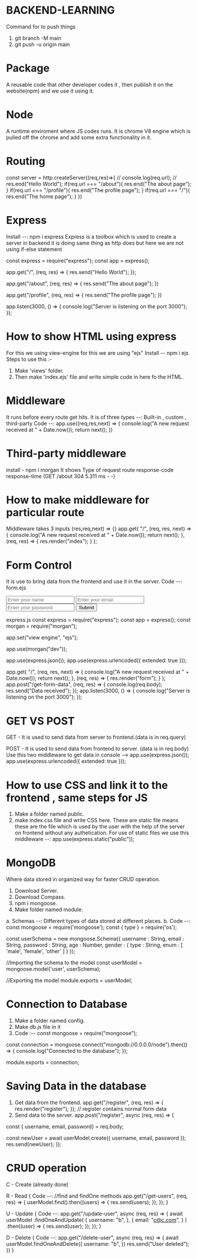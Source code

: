 # BACKEND-LEARNING
Command for to push things 
1. git branch -M main
2. git push -u origin main


# Package 
A reusable code that other developer codes it , then publish it on the website(npm) and we use it using it.

# Node 
A runtime enviroment where JS codes runs. It is chrome V8 engine which is pulled off the chrome and add some extra functionality in it.

# Routing

const server = http.createServer((req,res)=>{
    // console.log(req.url);
    // res.end("Hello World");
    if(req.url === "/about"){
        res.end("The about page");
    }
    if(req.url === "/profile"){
        res.end("The profile page");
    }
    if(req.url === "/"){
        res.end("The home page");
    }
})

# Express
Install --:  npm i express
Express is a toolbox which is used to create a server in backend it is doing same thing as http does but here we are not using if-else statement

const express = require("express");
const app = express();

app.get("/", (req, res) => {
  res.send("Hello World");
});

app.get("/about", (req, res) => {
    res.send("The about page");
})

app.get("/profile", (req, res) => {
    res.send("The profile page");
})

app.listen(3000, () => {
  console.log("Server is listening on the port 3000");
});

# How to show HTML using express
For this we using view-engine for this we are using "ejs"
Install -- npm i ejs
Steps to use this :-
1. Make 'views' folder.
2. Then make 'index.ejs' file and write simple code in here fo the HTML.

# Middleware
It runs before every route get hits.
It is of three types --: Built-in , custom , third-party
Code --:
app.use((req,res,next) => {
  console.log("A new request received at " + Date.now());
  return next();
})

# Third-party middleware
install - npm i morgan
It shows Type of request route response-code response-time (GET /about 304 5.311 ms - -)

# How to make middleware for particular route
Middleware takes 3 inputs (res,req,next) => {}
app.get(
  "/",
  (req, res, next) => {
    console.log("A new request received at " + Date.now());
    return next();
  },
  (req, res) => {
    res.render("index");
  }
);

# Form Control
It is use to bring data from the frontend and use it in the server.
Code --: 
form.ejs
    <form action="/get-form-data" method="post">
        <input type="text" placeholder="Enter your name" name="username">
        <input type="email" placeholder="Enter your email" name="email">
        <input type="password" placeholder="Enter your password" name="password">
        <button type="submit">Submit</button>
    </form>
express.js
const express = require("express");
const app = express();
const morgan = require("morgan");

app.set("view engine", "ejs");

app.use(morgan("dev"));

app.use(express.json());
app.use(express.urlencoded({ extended: true }));

app.get(
  "/",
  (req, res, next) => {
    console.log("A new request received at " + Date.now());
    return next();
  },
  (req, res) => {
    res.render("form");
  }
);
app.post("/get-form-data", (req, res) => {
  console.log(req.body);
  res.send("Data received");
});
app.listen(3000, () => {
  console.log("Server is listening on the port 3000");
});


# GET VS POST
GET - It is used to send data from server to frontend.(data is in req.query)

POST - It is used to send data from frontend to server.
(data is in req.body)
Use this two middleware to get data in console --> 
app.use(express.json());
app.use(express.urlencoded({ extended: true }));


# How to use CSS and link it to the frontend , same steps for JS
1. Make a folder named public.
2. make index.css file and write CSS here.
These are static file means these are the file which is used by the user with the help of the server on frontend without any authetication.
For use of static files we use this middleware --:  app.use(express.static("public"));


# MongoDB
Where data stored in organized way for faster CRUD operation.
1. Download Server.
2. Download Compass.
3. npm i mongoose.
4. Make folder named module.

a. Schemas --: Different types of data stored at different places.
b. Code --:
const mongoose = require('mongoose');
const { type } = require('os');



const userSchema = new mongoose.Schema({
    username : String,
    email : String,
    password : String,
    age : Number,
    gender : {
        type : String,
        enum : [ 'male', 'female', 'other' ]
    }
});

//Importing the schema to the model
const userModel = mongoose.model('user', userSchema);

//Exporting the model
module.exports = userModel;

# Connection to Database
1. Make a folder named config.
2. Make db.js file in it
3. Code :--
const mongoose = require("mongoose");

const connection = mongoose.connect("mongodb://0.0.0.0/node").then(() => {
  console.log("Connected to the database");
});

module.exports = connection;


# Saving Data in the database
1. Get data from the frontend.
app.get("/register", (req, res) => {
  res.render("register");
}); // register contains normal form data
2. Send data to the server.
app.post("/register", async (req, res) => {

  const { username, email, password} = req.body;
  
  const newUser = await userModel.create({
    username,
    email,
    password
  });
  res.send(newUser);
});

# CRUD operation
C - Create (already done)

R - Read {
  Code --: //find and findOne methods
  app.get("/get-users", (req, res) => {
  userModel.find().then((users) => {
    res.send(users);
  });
});
}

U - Update {
Code --: 
app.get("/update-user", async (req, res) => {
  await userModel
    .findOneAndUpdate(
      {
        username: "b",
      },
      {
        email: "c@c.com",
      }
    )
    .then((user) => {
      res.send(user);
    });
});
}

D - Delete {
Code --:
app.get("/delete-user", async (req, res) => {
  await userModel.findOneAndDelete({
    username: "b",
  })
  res.send("User deleted");
})
}
